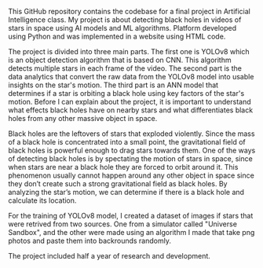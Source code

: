 This GitHub repository contains the codebase for a final project in Artificial Intelligence class. My project is about detecting black holes in videos of stars in space using AI models and ML algorithms.
Platform developed using Python and was implemented in a website using HTML code. 

The project is divided into three main parts. The first one is YOLOv8 which is an object detection algorithm that is based on CNN. This algorithm detects multiple stars in each frame of the video. The second part is the data analytics that convert the raw data from the YOLOv8 model into usable insights on the star's motion. The third part is an ANN model that determines if a star is orbiting a black hole using key factors of the star's motion. Before I can explain about the project, it is important to understand what effects black holes have on nearby stars and what differentiates black holes from any other massive object in space.

Black holes are the leftovers of stars that exploded violently. Since the mass of a black hole is concentrated into a small point, the gravitational field of black holes is powerful enough to drag stars towards them. One of the ways of detecting black holes is by spectating the motion of stars in space, since when stars are near a black hole they are forced to orbit around it. This phenomenon usually cannot happen around any other object in space since they don’t create such a strong gravitational field as black holes. By analyzing the star’s motion, we can determine if there is a black hole and calculate its location.

For the training of YOLOv8 model, I created a dataset of images if stars that were retrived from two sources. One from a simulator called "Universe Sandbox", and the other were made using an algorithm I made that take png photos and paste them into backrounds randomly. 

The project included half a year of research and development.



